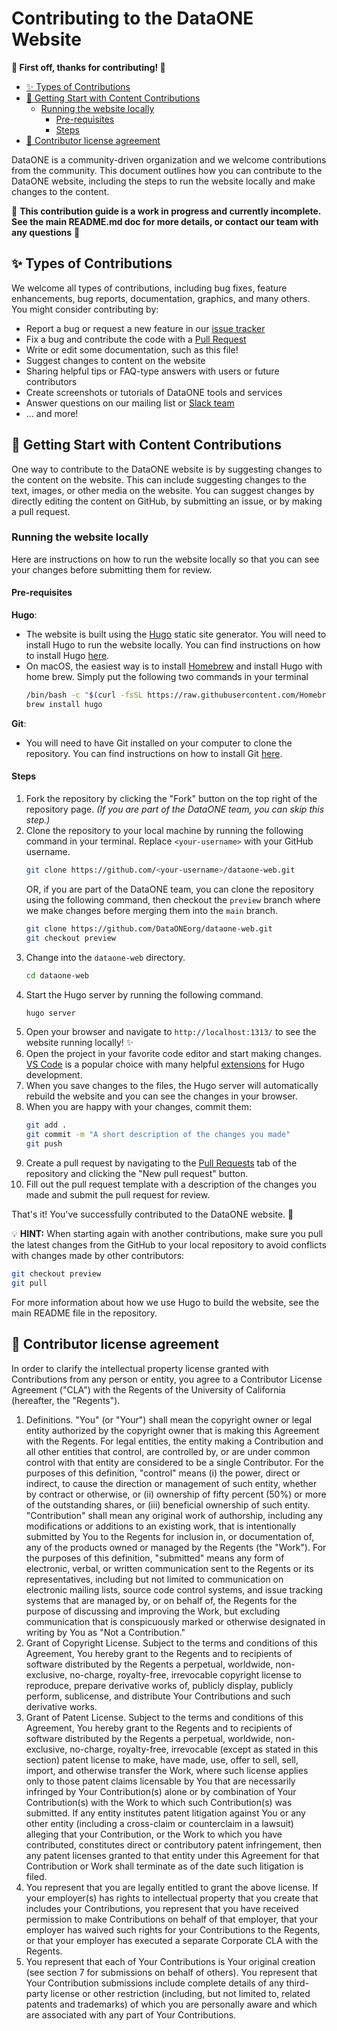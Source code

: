 # Contributing to the DataONE Website

**🎉 First off, thanks for contributing! 🎉**

- [✨ Types of Contributions](#-types-of-contributions)
- [🌱 Getting Start with Content Contributions](#-getting-start-with-content-contributions)
  - [Running the website locally](#running-the-website-locally)
    - [Pre-requisites](#pre-requisites)
    - [Steps](#steps)
- [📄 Contributor license agreement](#-contributor-license-agreement)

DataONE is a community-driven organization and we welcome contributions from the community. This document outlines how you can contribute to the DataONE website, including the steps to run the website locally and make changes to the content.

🚧 **This contribution guide is a work in progress and currently incomplete. See the main README.md doc for more details, or contact our team with any questions** 🚧

## ✨ Types of Contributions

We welcome all types of contributions, including bug fixes, feature
enhancements, bug reports, documentation, graphics, and many others. You might
consider contributing by:

- Report a bug or request a new feature in our [issue tracker](https://github.com/DataONEorg/dataone-web/issues)
- Fix a bug and contribute the code with a [Pull Request](https://docs.github.com/en/pull-requests/collaborating-with-pull-requests/proposing-changes-to-your-work-with-pull-requests/about-pull-requests)
- Write or edit some documentation, such as this file!
- Suggest changes to content on the website
- Sharing helpful tips or FAQ-type answers with users or future contributors
- Create screenshots or tutorials of DataONE tools and services
- Answer questions on our mailing list or [Slack team](https://slack.dataone.org/)
- ... and more!

## 🌱 Getting Start with Content Contributions

One way to contribute to the DataONE website is by suggesting changes to the content on the website. This can include suggesting changes to the text, images, or other media on the website. You can suggest changes by directly editing the content on GitHub, by submitting an issue, or by making a pull request.

### Running the website locally

Here are instructions on how to run the website locally so that you can see your changes before submitting them for review.

#### Pre-requisites

**Hugo**:
- The website is built using the [Hugo](https://gohugo.io/) static site generator. You will need to install Hugo to run the website locally. You can find instructions on how to install Hugo [here](https://gohugo.io/getting-started/installing/).
- On macOS, the easiest way is to install [Homebrew](https://brew.sh/) and install Hugo with home brew. Simply put the following two commands in your terminal
   ```bash
   /bin/bash -c "$(curl -fsSL https://raw.githubusercontent.com/Homebrew/install/HEAD/install.sh)"
   brew install hugo
   ```
**Git**:
- You will need to have Git installed on your computer to clone the repository. You can find instructions on how to install Git [here](https://git-scm.com/book/en/v2/Getting-Started-Installing-Git).

#### Steps

1. Fork the repository by clicking the "Fork" button on the top right of the repository page. *(If you are part of the DataONE team, you can skip this step.)*
2. Clone the repository to your local machine by running the following command in your terminal. Replace `<your-username>` with your GitHub username.
   ```bash
   git clone https://github.com/<your-username>/dataone-web.git
   ```
   OR, if you are part of the DataONE team, you can clone the repository using the following command, then checkout the `preview` branch where we make changes before merging them into the `main` branch.
   ```bash
   git clone https://github.com/DataONEorg/dataone-web.git
   git checkout preview
   ```
3. Change into the `dataone-web` directory.
   ```bash
   cd dataone-web
   ```
4. Start the Hugo server by running the following command.
   ```bash
   hugo server
   ```
5. Open your browser and navigate to `http://localhost:1313/` to see the website running locally! ✨
6. Open the project in your favorite code editor and start making changes. [VS Code](https://code.visualstudio.com/) is a popular choice with many helpful [extensions](https://gohugo.io/tools/editors/#visual-studio-code) for Hugo development.
7. When you save changes to the files, the Hugo server will automatically rebuild the website and you can see the changes in your browser.
8. When you are happy with your changes, commit them:
   ```bash
   git add .
   git commit -m "A short description of the changes you made"
   git push
   ```
9. Create a pull request by navigating to the [Pull Requests](https://github.com/DataONEorg/dataone-web/pulls) tab of the repository and clicking the "New pull request" button.
10. Fill out the pull request template with a description of the changes you made and submit the pull request for review.

That's it! You've successfully contributed to the DataONE website. 🎉

💡 **HINT:** When starting again with another contributions, make sure you pull the latest changes from the GitHub to your local repository to avoid conflicts with changes made by other contributors:
```bash
git checkout preview
git pull
```

For more information about how we use Hugo to build the website, see the main README file in the repository.

## 📄 Contributor license agreement

In order to clarify the intellectual property license granted with Contributions
from any person or entity, you agree to a Contributor License Agreement ("CLA")
with the Regents of the University of California (hereafter, the "Regents").

1. Definitions. "You" (or "Your") shall mean the copyright owner or legal entity
   authorized by the copyright owner that is making this Agreement with the
   Regents. For legal entities, the entity making a Contribution and all other
   entities that control, are controlled by, or are under common control with
   that entity are considered to be a single Contributor. For the purposes of
   this definition, "control" means (i) the power, direct or indirect, to cause
   the direction or management of such entity, whether by contract or otherwise,
   or (ii) ownership of fifty percent (50%) or more of the outstanding shares,
   or (iii) beneficial ownership of such entity. "Contribution" shall mean any
   original work of authorship, including any modifications or additions to an
   existing work, that is intentionally submitted by You to the Regents for
   inclusion in, or documentation of, any of the products owned or managed by
   the Regents (the "Work"). For the purposes of this definition, "submitted"
   means any form of electronic, verbal, or written communication sent to the
   Regents or its representatives, including but not limited to communication on
   electronic mailing lists, source code control systems, and issue tracking
   systems that are managed by, or on behalf of, the Regents for the purpose of
   discussing and improving the Work, but excluding communication that is
   conspicuously marked or otherwise designated in writing by You as "Not a
   Contribution."
2. Grant of Copyright License. Subject to the terms and conditions of this
   Agreement, You hereby grant to the Regents and to recipients of software
   distributed by the Regents a perpetual, worldwide, non-exclusive, no-charge,
   royalty-free, irrevocable copyright license to reproduce, prepare derivative
   works of, publicly display, publicly perform, sublicense, and distribute Your
   Contributions and such derivative works.
3. Grant of Patent License. Subject to the terms and conditions of this
   Agreement, You hereby grant to the Regents and to recipients of software
   distributed by the Regents a perpetual, worldwide, non-exclusive, no-charge,
   royalty-free, irrevocable (except as stated in this section) patent license
   to make, have made, use, offer to sell, sell, import, and otherwise transfer
   the Work, where such license applies only to those patent claims licensable
   by You that are necessarily infringed by Your Contribution(s) alone or by
   combination of Your Contribution(s) with the Work to which such
   Contribution(s) was submitted. If any entity institutes patent litigation
   against You or any other entity (including a cross-claim or counterclaim in a
   lawsuit) alleging that your Contribution, or the Work to which you have
   contributed, constitutes direct or contributory patent infringement, then any
   patent licenses granted to that entity under this Agreement for that
   Contribution or Work shall terminate as of the date such litigation is filed.
4. You represent that you are legally entitled to grant the above license. If
   your employer(s) has rights to intellectual property that you create that
   includes your Contributions, you represent that you have received permission
   to make Contributions on behalf of that employer, that your employer has
   waived such rights for your Contributions to the Regents, or that your
   employer has executed a separate Corporate CLA with the Regents.
5. You represent that each of Your Contributions is Your original creation (see
   section 7 for submissions on behalf of others). You represent that Your
   Contribution submissions include complete details of any third-party license
   or other restriction (including, but not limited to, related patents and
   trademarks) of which you are personally aware and which are associated with
   any part of Your Contributions.
